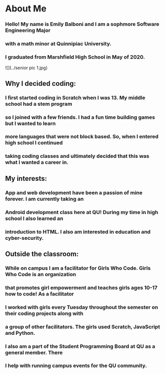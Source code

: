 # About Me

###  Hello! My name is Emily Balboni and I am a sophmore Software Engineering Major
###  with a math minor at Quinnipiac University.  
###  I graduated from Marshfield High School in May of 2020.
 ![](../senior pic 1.jpg) 

##  Why I decided coding: 

###  I first started coding in Scratch when I was 13. My middle school had a stem program
  ###  so I joined with a few friends. I had a fun time building games but I wanted to learn
  ###  more languages that were not block based. So, when I entered high school I continued 
  ###  taking coding classes and ultimately decided that this was what I wanted a career in.

##  My interests:

###  App and web development have been a passion of mine forever. I am currently taking an
###  Android development class here at QU! During my time in high school I also learned an 
###  introduction to HTML. I also am interested in education and cyber-security. 

## Outside the classroom:

###  While on campus I am a facilitator for Girls Who Code. Girls Who Code is an organization 
###  that promotes girl empowerment and teaches girls ages 10-17 how to code! As a facilitator 
###  I worked with girls every Tuesday throughout the semester on their coding projects along with 
###  a group of other facilitators. The girls used Scratch, JavaScript and Python.
###  I also am a part of the Student Programming Board at QU as a general member. There 
###  I help with running campus events for the QU community. 
  





